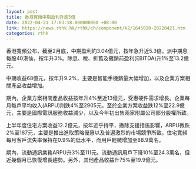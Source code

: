 ```yaml
---
layout: post
title: 香港寛頻中期盈利升逾5倍
date: 2022-04-21 17:03:18.000000000 +08:00
link: https://news.rthk.hk/rthk/ch/component/k2/1645020-20220421.htm
categories: rthk
---
```


香港寬頻公布，截至2月底，中期盈利約3.04億元，按年急升近5.3倍。派中期息每股40港仙，按年升3%。除息、稅、折舊及攤銷前盈利(EBITDA)升1%至13.2億元。

中期收益68億元，按年升9.2%，主要是智能手機銷量大幅增加，以及企業方案相關產品收益增加。

期內，企業方案相關產品收益按年升4%至近13億元，受惠硬件需求增長。企業每月每戶平均收入(ARPU)則跌4%至2905元。至於企業方案收益跌12%至22.9億元，主要是國際電訊服務收益減少，以及今年初出售兩家附屬公司部分股權所致。

上半年度住宅方案收益12.2億元，按年近乎持平，撇除支援措施影響，ARPU微跌2%至187元，主要是推出進取策略優惠以及普遍激烈的市場競爭所致。住宅寬頻每月客戶流失率保持在0.9%的低水平，而用戶輕微增加至88.9萬名。

期內，流動通訊業務ARPU升3%至111元。流動通訊用戶下降10%至24.3萬名，但近幾個月已恢復增長趨勢。另外，其他產品收益升75%至19.9億元。
